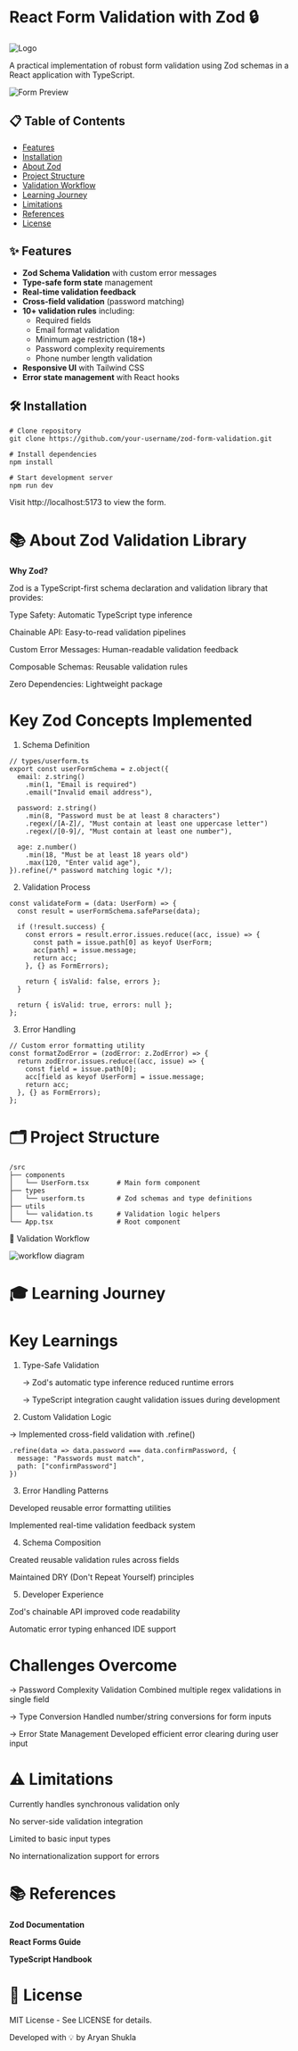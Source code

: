  # React Form Validation with Zod 🔒

  ![Logo](./src/assets/log1.webp)
 
A practical implementation of robust form validation using Zod schemas in a React application with TypeScript.



  ![Form Preview](./src/assets/Screenshot.png)  


## 📋 Table of Contents
- [Features](#-features)
- [Installation](#-installation)
- [About Zod](#-about-zod-validation-library)
- [Project Structure](#-project-structure)
- [Validation Workflow](#-validation-workflow)
- [Learning Journey](#-learning-journey)
- [Limitations](#-limitations)
- [References](#-references)
- [License](#-license)

## ✨ Features
- **Zod Schema Validation** with custom error messages
- **Type-safe form state** management
- **Real-time validation feedback**
- **Cross-field validation** (password matching)
- **10+ validation rules** including:
  - Required fields
  - Email format validation
  - Minimum age restriction (18+)
  - Password complexity requirements
  - Phone number length validation
- **Responsive UI** with Tailwind CSS
- **Error state management** with React hooks

## 🛠 Installation

```
# Clone repository
git clone https://github.com/your-username/zod-form-validation.git

# Install dependencies
npm install

# Start development server
npm run dev
```


Visit http://localhost:5173 to view the form.

# 📚 About Zod Validation Library

 **Why Zod?**

Zod is a TypeScript-first schema declaration and validation library that provides:

Type Safety: Automatic TypeScript type inference

Chainable API: Easy-to-read validation pipelines

Custom Error Messages: Human-readable validation feedback

Composable Schemas: Reusable validation rules

Zero Dependencies: Lightweight package



# Key Zod Concepts Implemented

1. Schema Definition

```
// types/userform.ts
export const userFormSchema = z.object({
  email: z.string()
    .min(1, "Email is required")
    .email("Invalid email address"),
    
  password: z.string()
    .min(8, "Password must be at least 8 characters")
    .regex(/[A-Z]/, "Must contain at least one uppercase letter")
    .regex(/[0-9]/, "Must contain at least one number"),
    
  age: z.number()
    .min(18, "Must be at least 18 years old")
    .max(120, "Enter valid age"),
}).refine(/* password matching logic */);
```

2. Validation Process
```
const validateForm = (data: UserForm) => {
  const result = userFormSchema.safeParse(data);
  
  if (!result.success) {
    const errors = result.error.issues.reduce((acc, issue) => {
      const path = issue.path[0] as keyof UserForm;
      acc[path] = issue.message;
      return acc;
    }, {} as FormErrors);
    
    return { isValid: false, errors };
  }
  
  return { isValid: true, errors: null };
};
```
3. Error Handling

```
// Custom error formatting utility
const formatZodError = (zodError: z.ZodError) => {
  return zodError.issues.reduce((acc, issue) => {
    const field = issue.path[0];
    acc[field as keyof UserForm] = issue.message;
    return acc;
  }, {} as FormErrors);
};
```


# 🗂 Project Structure

```
/src
├── components
│   └── UserForm.tsx       # Main form component
├── types
│   └── userform.ts        # Zod schemas and type definitions
├── utils
│   └── validation.ts      # Validation logic helpers
└── App.tsx                # Root component

```


🔄 Validation Workflow



![workflow diagram](./src/assets/workflow.png)


# 🎓 Learning Journey

# Key Learnings

1. Type-Safe Validation

    -> Zod's automatic type inference reduced runtime errors

    -> TypeScript integration caught validation issues during development

2. Custom Validation Logic

  -> Implemented cross-field validation with .refine()

```
.refine(data => data.password === data.confirmPassword, {
  message: "Passwords must match",
  path: ["confirmPassword"]
})
```
3. Error Handling Patterns

Developed reusable error formatting utilities

Implemented real-time validation feedback system

4. Schema Composition

Created reusable validation rules across fields

Maintained DRY (Don't Repeat Yourself) principles

5. Developer Experience

Zod's chainable API improved code readability

Automatic error typing enhanced IDE support




# Challenges Overcome
 -> Password Complexity Validation
   Combined multiple regex validations in single field

-> Type Conversion
   Handled number/string conversions for form inputs

-> Error State Management
  Developed efficient error clearing during user input





# ⚠ Limitations


Currently handles synchronous validation only

No server-side validation integration

Limited to basic input types

No internationalization support for errors



# 📚 References

**Zod Documentation**

**React Forms Guide**

**TypeScript Handbook**


# 📄 License
MIT License - See LICENSE for details.

Developed with 💡 by Aryan Shukla
 